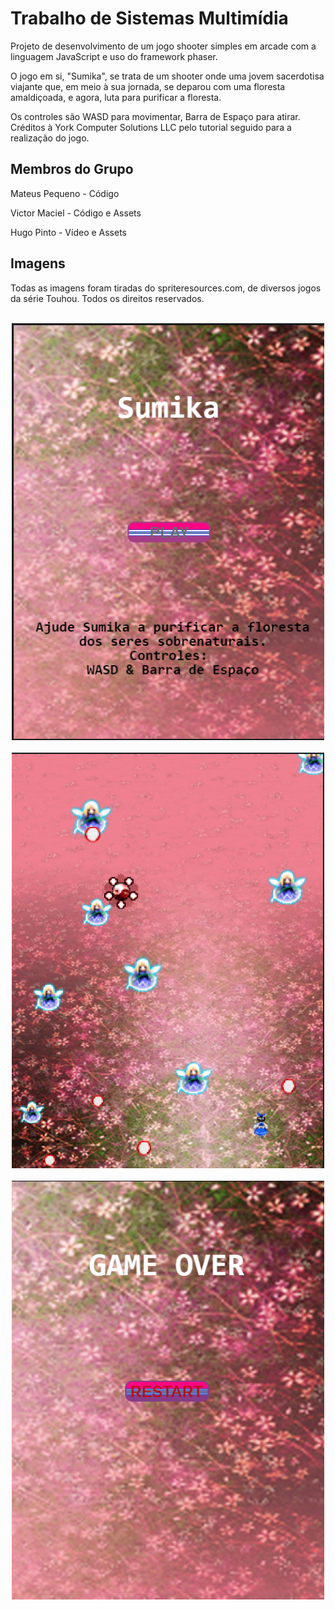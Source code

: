 # Trabalho de Sistemas Multimídia
Projeto de desenvolvimento de um jogo shooter simples em arcade com a linguagem JavaScript e uso do framework phaser.

O jogo em si, "Sumika",  se trata de um shooter onde uma jovem sacerdotisa viajante que, em meio à sua jornada, se deparou com uma floresta amaldiçoada, e agora, luta para purificar a floresta.

Os controles são WASD para movimentar, Barra de Espaço para atirar. Créditos à York Computer Solutions LLC pelo tutorial seguido para a realização do jogo.

## Membros do Grupo
Mateus Pequeno - Código

Victor Maciel - Código e Assets

Hugo Pinto - Vídeo e Assets

## Imagens
Todas as imagens foram tiradas do spriteresources.com, de diversos jogos da série Touhou. Todos os direitos reservados.
<br></br>
<center>
<img src="content/COVER.png" width="500" />
  <br></br>
  <img src="content/JOGOEMSI.png" width="500" />
  <br></br>
  <img src="content/GAMEOVER.png" width="500" />
  </center>


